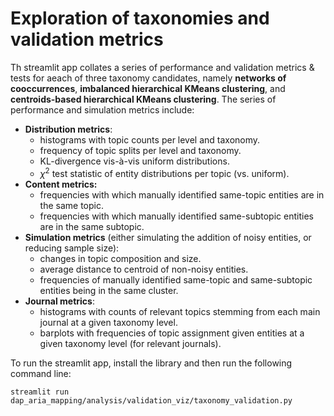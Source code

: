 # Exploration of taxonomies and validation metrics

Th streamlit app collates a series of performance and validation metrics & tests for aeach of three taxonomy candidates, namely **networks of cooccurrences**, **imbalanced hierarchical KMeans clustering**, and **centroids-based hierarchical KMeans clustering**. The series of performance and simulation metrics include:

- **Distribution metrics**:
  - histograms with topic counts per level and taxonomy.
  - frequency of topic splits per level and taxonomy.
  - KL-divergence vis-à-vis uniform distributions.
  - $\chi^{2}$ test statistic of entity distributions per topic (vs. uniform).
- **Content metrics:**
  - frequencies with which manually identified same-topic entities are in the same topic.
  - frequencies with which manually identified same-subtopic entities are in the same subtopic.
- **Simulation metrics** (either simulating the addition of noisy entities, or reducing sample size):
  - changes in topic composition and size.
  - average distance to centroid of non-noisy entities.
  - frequencies of manually identified same-topic and same-subtopic entities being in the same cluster.
- **Journal metrics**:
  - histograms with counts of relevant topics stemming from each main journal at a given taxonomy level.
  - barplots with frequencies of topic assignment given entities at a given taxonomy level (for relevant journals).

To run the streamlit app, install the library and then run the following command line:

`streamlit run dap_aria_mapping/analysis/validation_viz/taxonomy_validation.py`

